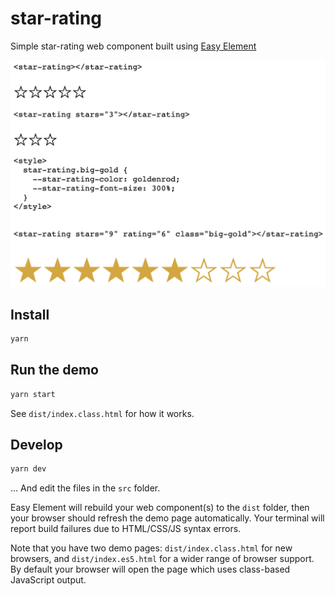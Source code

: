 # star-rating

Simple star-rating web component built using [Easy Element](https://www.npmjs.com/package/easy-element)

![demo screenshot](https://raw.githubusercontent.com/Pilatch/star-rating/master/readme-stuff/demo-screenshot.png)

## Install

```bash
yarn
```

## Run the demo

```bash
yarn start
```

See `dist/index.class.html` for how it works.

## Develop

```bash
yarn dev
```

... And edit the files in the `src` folder.

Easy Element will rebuild your web component(s) to the `dist` folder, then your browser should refresh the demo page automatically. Your terminal will report build failures due to HTML/CSS/JS syntax errors.

Note that you have two demo pages: `dist/index.class.html` for new browsers, and `dist/index.es5.html` for a wider range of browser support. By default your browser will open the page which uses class-based JavaScript output.
